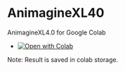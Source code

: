 # AnimagineXL40
AnimagineXL4.0 for Google Colab

- [![Open with Colab](https://colab.research.google.com/assets/colab-badge.svg)](https://colab.research.google.com/github/KagetsuNamba/AnimagineXL40/blob/main/AnimagineXL40.ipynb)

Note:
Result is saved in colab storage.
